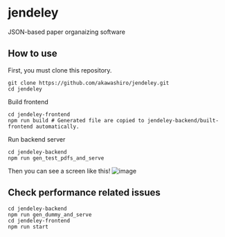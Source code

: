 # jendeley
JSON-based paper organaizing software

## How to use
First, you must clone this repository.
```
git clone https://github.com/akawashiro/jendeley.git
cd jendeley
```

Build frontend
```
cd jendeley-frontend
npm run build # Generated file are copied to jendeley-backend/built-frontend automatically.
```

Run backend server
```
cd jendeley-backend
npm run gen_test_pdfs_and_serve
```


Then you can see a screen like this!
![image](https://user-images.githubusercontent.com/3770618/206854796-142b6b89-126c-4045-934b-5f9ab1eb6f72.png)


## Check performance related issues
```
cd jendeley-backend
npm run gen_dummy_and_serve
cd jendeley-frontend
npm run start
```
